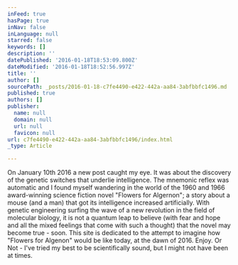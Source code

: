 ```yaml
---
inFeed: true
hasPage: true
inNav: false
inLanguage: null
starred: false
keywords: []
description: ''
datePublished: '2016-01-18T18:53:09.800Z'
dateModified: '2016-01-18T18:52:56.997Z'
title: ''
author: []
sourcePath: _posts/2016-01-18-c7fe4490-e422-442a-aa84-3abfbbfc1496.md
published: true
authors: []
publisher:
  name: null
  domain: null
  url: null
  favicon: null
url: c7fe4490-e422-442a-aa84-3abfbbfc1496/index.html
_type: Article

---
```

On January 10th 2016 a new post caught my eye. It was about the discovery of the genetic switches that underlie intelligence. The mnemonic reflex was automatic and I found myself wandering in the world of the 1960 and 1966 award-winning science fiction novel "Flowers for Algernon"; a story about a mouse (and a man) that got its intelligence increased artificially. With genetic engineering surfing the wave of  a new revolution in the field of molecular biology, it is not a quantum leap to believe (with fear and hope and all the mixed feelings that come with such a thought) that the novel may become true - soon. This site is dedicated to the attempt to imagine how "Flowers for Algenon" would be like today, at the dawn of 2016\. Enjoy. Or Not - I've tried my best to be scientifically sound, but I might not have been at times.